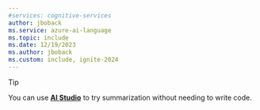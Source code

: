 ```yaml
---
#services: cognitive-services
author: jboback
ms.service: azure-ai-language
ms.topic: include
ms.date: 12/19/2023
ms.author: jboback
ms.custom: include, ignite-2024
---
```


> [!TIP]
> You can use [**AI Studio**](../../../../ai-studio/what-is-ai-studio.md) to try summarization without needing to write code. 
